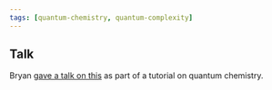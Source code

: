 ```yaml
---
tags: [quantum-chemistry, quantum-complexity]
---
```

## Talk

Bryan [gave a talk on this](https://www.youtube.com/watch?v=ykdiXMy8kiA&list=PLgKuh-lKre11rEOFaO62MJCzBXfjZSDqA) as part of a tutorial on quantum chemistry.
